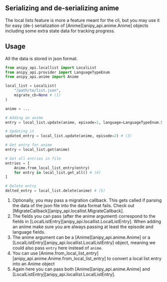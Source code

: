 ## Serializing and de-serializing anime

The local lists feature is more a feature meant for the cli, but you may use it
for easy (de-) serialization of [Anime][anipy_api.anime.Anime] objects including
some extra state data for tracking progress.

## Usage

All the data is stored in json format.

```python
from anipy_api.locallist import LocalList
from anipy_api.provider import LanguageTypeEnum
from anipy_api.anime import Anime

local_list = LocalList(
    "/path/to/list.json",
    migrate_cb=None # (1)
)

anime = ...

# Adding an anime
entry = local_list.update(anime, episode=1, language=LanguageTypeEnum.SUB) # (2)

# Updating it
updated_entry = local_list.update(anime, episode=2) # (3)

# Get entry for anime
entry = local_list.get(anime)

# Get all entries in file
entries = [
    Anime.from_local_list_entry(entry)
    for entry in local_list.get_all() # (4)
]

# Delete entry
delted_entry = local_list.delete(anime) # (5)
```

1. Optionally, you may pass a migration callback. This gets called if parsing
   the data of the json file into the data format fails. Check out
   [MigrateCallback][anipy_api.locallist.MigrateCallback].
2. The fields you can pass (after the anime argument) correspond to the fields
   in [LocalListEntry][anipy_api.locallist.LocalListEntry]. When adding an anime
   make sure you are always passing at least the episode and language fields.
3. The anime argument can be a [Anime][anipy_api.anime.Anime] or a
   [LocalListEntry][anipy_api.locallist.LocalListEntry] object, meaning we could
   also pass `entry` here instead of `anime`.
4. You can use
   [Anime.from_local_list_entry][anipy_api.anime.Anime.from_local_list_entry] to
   convert a local list entry into an Anime object
5. Again here you can pass both [Anime][anipy_api.anime.Anime] and
   [LocalListEntry][anipy_api.locallist.LocalListEntry].
